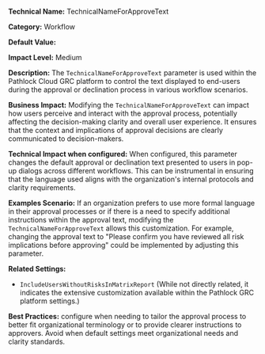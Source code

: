 **Technical Name:** TechnicalNameForApproveText

**Category:** Workflow

**Default Value:** 

**Impact Level:** Medium

**Description:** The `TechnicalNameForApproveText` parameter is used within the Pathlock Cloud GRC platform to control the text displayed to end-users during the approval or declination process in various workflow scenarios.

**Business Impact:** Modifying the `TechnicalNameForApproveText` can impact how users perceive and interact with the approval process, potentially affecting the decision-making clarity and overall user experience. It ensures that the context and implications of approval decisions are clearly communicated to decision-makers.

**Technical Impact when configured:** When configured, this parameter changes the default approval or declination text presented to users in pop-up dialogs across different workflows. This can be instrumental in ensuring that the language used aligns with the organization's internal protocols and clarity requirements.

**Examples Scenario:** If an organization prefers to use more formal language in their approval processes or if there is a need to specify additional instructions within the approval text, modifying the `TechnicalNameForApproveText` allows this customization. For example, changing the approval text to "Please confirm you have reviewed all risk implications before approving" could be implemented by adjusting this parameter.

**Related Settings:** 

- `IncludeUsersWithoutRisksInMatrixReport` (While not directly related, it indicates the extensive customization available within the Pathlock GRC platform settings.)

**Best Practices:** configure when needing to tailor the approval process to better fit organizational terminology or to provide clearer instructions to approvers. Avoid when default settings meet organizational needs and clarity standards.